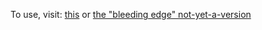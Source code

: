 To use, visit: [this](https://rawgit.com/convexset/pokehunt/master/pokehunt.html) or [the "bleeding edge" not-yet-a-version](https://dl.dropboxusercontent.com/u/1496207/pokehunt.html)